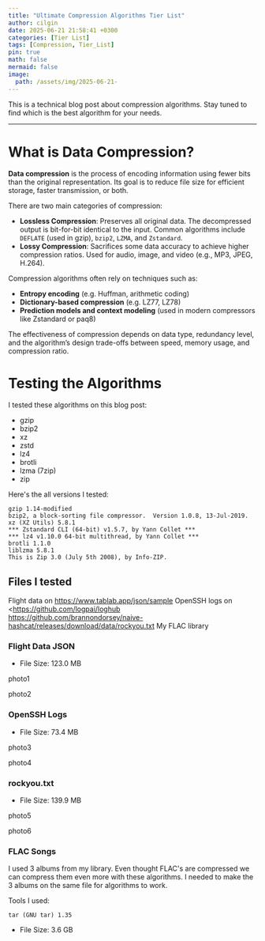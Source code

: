 ```yaml
---
title: "Ultimate Compression Algorithms Tier List"
author: cilgin
date: 2025-06-21 21:58:41 +0300
categories: [Tier List]
tags: [Compression, Tier_List]
pin: true
math: false
mermaid: false
image:
  path: /assets/img/2025-06-21-
---
```


This is a technical blog post about compression algorithms. Stay tuned to find which is the best algorithm for your needs.

---

# What is Data Compression?

**Data compression** is the process of encoding information using fewer bits than the original representation. Its goal is to reduce file size for efficient storage, faster transmission, or both.

There are two main categories of compression:

- **Lossless Compression**: Preserves all original data. The decompressed output is bit-for-bit identical to the input. Common algorithms include `DEFLATE` (used in gzip), `bzip2`, `LZMA`, and `Zstandard`.
- **Lossy Compression**: Sacrifices some data accuracy to achieve higher compression ratios. Used for audio, image, and video (e.g., MP3, JPEG, H.264).

Compression algorithms often rely on techniques such as:

- **Entropy encoding** (e.g. Huffman, arithmetic coding)
- **Dictionary-based compression** (e.g. LZ77, LZ78)
- **Prediction models and context modeling** (used in modern compressors like Zstandard or paq8)

The effectiveness of compression depends on data type, redundancy level, and the algorithm’s design trade-offs between speed, memory usage, and compression ratio.

# Testing the Algorithms

I tested these algorithms on this blog post:

- gzip
- bzip2
- xz
- zstd
- lz4
- brotli
- lzma (7zip)
- zip

Here's the all versions I tested:

```text
gzip 1.14-modified
bzip2, a block-sorting file compressor.  Version 1.0.8, 13-Jul-2019.
xz (XZ Utils) 5.8.1
*** Zstandard CLI (64-bit) v1.5.7, by Yann Collet ***
*** lz4 v1.10.0 64-bit multithread, by Yann Collet ***
brotli 1.1.0
liblzma 5.8.1
This is Zip 3.0 (July 5th 2008), by Info-ZIP.
```

## Files I tested

Flight data on <https://www.tablab.app/json/sample>
OpenSSH logs on <https://github.com/logpai/loghub
<https://github.com/brannondorsey/naive-hashcat/releases/download/data/rockyou.txt>
My FLAC library

### Flight Data JSON

- File Size: 123.0 MB

photo1

photo2

### OpenSSH Logs

- File Size: 73.4 MB

photo3

photo4

### rockyou.txt

- File Size: 139.9 MB

photo5

photo6

### FLAC Songs

I used 3 albums from my library. Even thought FLAC's are compressed we can compress them even more with these algorithms.
I needed to make the 3 albums on the same file for algorithms to work.

Tools I used:

```text
tar (GNU tar) 1.35
```

- File Size: 3.6 GB
